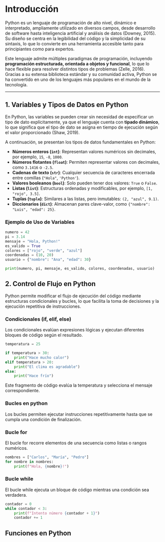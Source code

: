 # Introducción
Python es un lenguaje de programación de alto nivel, dinámico e interpretado, ampliamente utilizado en diversos campos, desde desarrollo de software hasta inteligencia artificial y análisis de datos (Downey, 2015). Su diseño se centra en la legibilidad del código y la simplicidad de su sintaxis, lo que lo convierte en una herramienta accesible tanto para principiantes como para expertos.

Este lenguaje admite múltiples paradigmas de programación, incluyendo **programación estructurada, orientada a objetos y funcional**, lo que lo hace flexible para resolver distintos tipos de problemas (Zelle, 2016). Gracias a su extensa biblioteca estándar y su comunidad activa, Python se ha convertido en uno de los lenguajes más populares en el mundo de la tecnología.

---

## **1. Variables y Tipos de Datos en Python**

En Python, las variables se pueden crear sin necesidad de especificar un tipo de dato explícitamente, ya que el lenguaje cuenta con **tipado dinámico**, lo que significa que el tipo de dato se asigna en tiempo de ejecución según el valor proporcionado (Shaw, 2019).

A continuación, se presentan los tipos de datos fundamentales en Python:

- **Números enteros (`int`)**: Representan valores numéricos sin decimales, por ejemplo, `15`, `-8`, `1000`.
- **Números flotantes (`float`)**: Permiten representar valores con decimales, como `3.1416` o `-2.5`.
- **Cadenas de texto (`str`)**: Cualquier secuencia de caracteres encerrada entre comillas (`"Hola"`, `'Python'`).
- **Valores booleanos (`bool`)**: Solo pueden tener dos valores: `True` o `False`.
- **Listas (`list`)**: Estructuras ordenadas y modificables, por ejemplo, `[1, "rojo", 3.5]`.
- **Tuplas (`tuple`)**: Similares a las listas, pero inmutables: `(2, "azul", 9.1)`.
- **Diccionarios (`dict`)**: Almacenan pares clave-valor, como `{"nombre": "Luis", "edad": 25}`.

### **Ejemplo de Uso de Variables**
```python
numero = 42
pi = 3.14
mensaje = "Hola, Python!"
es_valido = True
colores = ["rojo", "verde", "azul"]
coordenadas = (10, 20)
usuario = {"nombre": "Ana", "edad": 30}

print(numero, pi, mensaje, es_valido, colores, coordenadas, usuario)
```
## **2. Control de Flujo en Python**
Python permite modificar el flujo de ejecución del código mediante estructuras condicionales y bucles, lo que facilita la toma de decisiones y la ejecución repetitiva de instrucciones.

### **Condicionales (if, elif, else)**
Los condicionales evalúan expresiones lógicas y ejecutan diferentes bloques de código según el resultado.

```python
temperatura = 25

if temperatura > 30:
    print("Hace mucho calor")
elif temperatura > 20:
    print("El clima es agradable")
else:
    print("Hace frío")
```
Este fragmento de código evalúa la temperatura y selecciona el mensaje correspondiente.

### **Bucles en python**
Los bucles permiten ejecutar instrucciones repetitivamente hasta que se cumpla una condición de finalización.

### **Bucle for**
El bucle for recorre elementos de una secuencia como listas o rangos numéricos.

```python
nombres = ["Carlos", "María", "Pedro"]
for nombre in nombres:
    print(f"Hola, {nombre}!")
```
### **Bucle while**
El bucle while ejecuta un bloque de código mientras una condición sea verdadera.

```python
contador = 0
while contador < 3:
    print(f"Intento número {contador + 1}")
    contador += 1
```
## **Funciones en Python**


